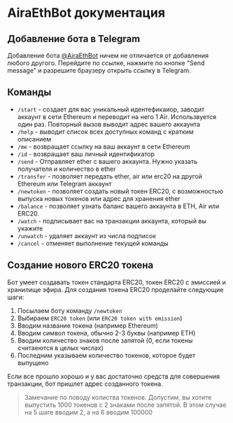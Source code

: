 # AiraEthBot документация

## Добавление бота в Telegram

Добавление бота [@AiraEthBot](http://www.telegram.me/airaethbot) ничем не отличается от добавления любого другого. Перейдите по ссылке, нажмите по кнопке "Send message" и разрешите браузеру открыть ссылку в Telegram.

## Команды 

* `/start` - создает для вас уникальный идентефикаиор, заводит аккаунт в сети Ethereum и переводит на него 1 Air. Использвуется один раз. Повторный вызов выводит адрес вашего аккаунта
* `/help` - выводит список всех доступных команд с кратким описанием
* `/me` - возвращает ссылку на ваш аккаунт в сети Ethereum
* `/id` - возвращает ваш личный идентификатор
* `/send` - Отправляет ether с вашего аккаунта. Нужно указать получателя и количество в ether
* `/transfer` - позволяет передать ether, air или erc20 на другой Ethereum или Telegram аккаунт
* `/newtoken` - позволяет создать новый токен ERC20, с возможностью выпуска новых токенов или адрес для хранения ether
* `/balance` - позволяет узнать баланс вашего аккаунта в ETH, Air или ERC20.
* `/watch` - подписывает вас на транзакции аккаунта, который вы укажите
* `/unwatch` - удаляет аккаунт из числа подписок
* `/cancel` - отменяет выполнение текущей команды

## Создание нового ERC20 токена

Бот умеет создавать токен стандарта ERC20, токен ERC20 с эмиссией и хранилище эфира. 
Для создания токена ERC20 проделайте следующие шаги:

1. Посылаем боту команду `/newtoken`
2. Выбираем `ERC20 token` (или `ERC20 token with emission`)
3. Вводим название токена (например Ethereum)
4. Вводим символ токена, обычно 2-3 буквы (например ETH)
5. Вводим количество знаков после запятой (0, если токены считаеются в целых числах)
6. Последним указываем количество токенов, которое будет выпущено

Если все прошло хорошо и у вас достаточно средств для совершения транзакции, бот пришлет адрес созданного токена.

> Замечание по поводу колиства токенов. Допустим, вы хотите выпустить 1000 токенов с 2 знаками после запятой. В этом случае на 5 шаге вводим 2, а на 6 вводим 100000
